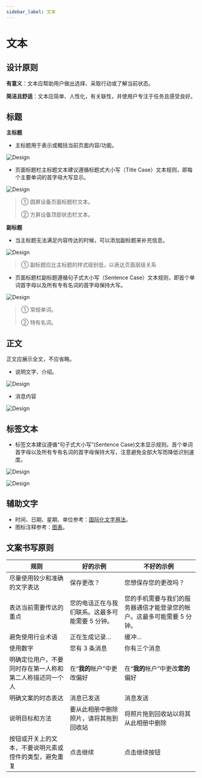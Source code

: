 ```yaml
---
sidebar_label: 文本
---
```


# 文本

## 设计原则  

**有意义**：文本应帮助用户做出选择、采取行动或了解当前状态。  

**简洁且舒适**：文本应简单、人性化，有关联性，并使用户专注于任务且感受良好。  

## 标题  

**主标题**  

- 主标题用于表示或概括当前页面内容/功能。

![Design](/img/design/main-titles_1.png)

- 页面标题栏主标题文本建议遵循标题式大小写（Title Case）文本规则，即每个主要单词的首字母大写显示。

![Design](/img/design/30_text_2.png)

>① 圆屏设备页面标题栏文本。
>
>② 方屏设备顶部状态栏文本。

**副标题**  

- 当主标题无法满足内容传达的时候，可以添加副标题来补充信息。  

![Design](/img/design/8acd9a289a70f4c643afac7b007b5955.png)  

>① 副标题应比主标题的样式级别低，以表达页面层级关系  

- 页面标题栏副标题遵循句子式大小写（Sentence Case）文本规则，即首个单词首字母以及所有专有名词的首字母保持大写。

![Design](/img/design/30_text_4.png)

>① 常规单词。
>
>② 特有名词。

## 正文  

正文应展示全文，不应省略。  

- 说明文字、介绍。  

![Design](/img/design/4f3d136ef97663a8dc4ef9d7b7026405.png)

- 消息内容  

![Design](/img/design/message-content.png)

## 标签文本

- 标签文本建议遵循“句子式大小写”(Sentence Case)文本显示规则。首个单词首字母以及所有专有名词的首字母保持大写，注意避免全部大写而降低识别速度。
  
![Design](/img/design/30_text_label_text_1.png)

![Design](/img/design/30_text_label_text_2.png)

## 辅助文字  

- 时间、日期、星期、单位参考：[国际化文字用法](../internationalization/regional-standards.md)。
- 图标注释参考：[图表](charts.md)。

## 文案书写原则  

| **规则**                                                 | **好的示例**                                    | **不好的示例**                                               |
| -------------------------------------------------------- | ----------------------------------------------- | ------------------------------------------------------------ |
| 尽量使用较少和准确的文字表达                             | 保存更改？                                      | 您想保存您的更改吗？                                         |
| 表达当前需要传达的重点                                   | 您的电话正在与我们联系。这最多可能需要 5 分钟。 | 您的手机需要与我们的服务器通信才能登录您的帐户。这最多可能需要 5 分钟。 |
| 避免使用行业术语                                         | 正在生成记录…                                   | 缓冲…                                                        |
| 使用数字                                                 | 您有 3 条消息                                   | 你有三个消息                                                 |
| 明确定位用户，不要同时存在第一人称和第二人称描述同一个人 | 在“**我的**帐户”中更改偏好                      | 在“**我的**帐户”中更改**您的**偏好                           |
| 明确文案的时态表达                                       | 消息已发送                                      | 消息发送                                                     |
| 说明目标和方法                                           | 要从此相册中删除照片，请将其拖到回收站          | 将照片拖到回收站以将其从此相册中删除                         |
| 按钮或开关上的文本，不要说明元素或控件的类型，避免重复   | 点击继续                                        | 点击继续按钮                                                 |
